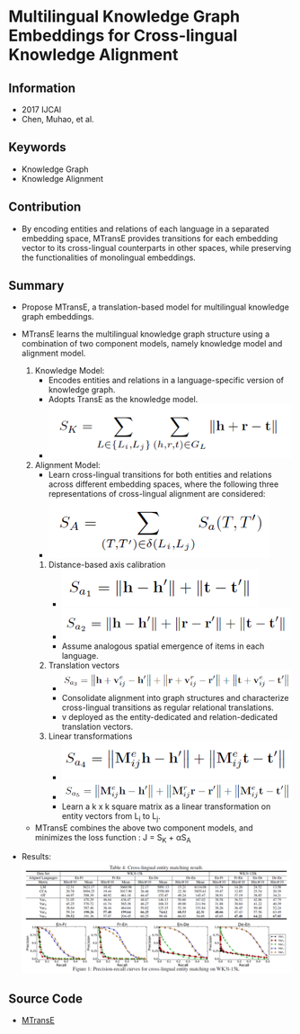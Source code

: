 # Multilingual Knowledge Graph Embeddings for Cross-lingual Knowledge Alignment
## Information
- 2017 IJCAI
- Chen, Muhao, et al.

## Keywords
- Knowledge Graph
- Knowledge Alignment

## Contribution
- By encoding entities and relations of each language in a separated embedding space, MTransE provides transitions for each embedding vector to its cross-lingual counterparts in other spaces, while preserving the functionalities of monolingual embeddings.

## Summary
- Propose MTransE, a translation-based model for multilingual knowledge graph embeddings.
- MTransE learns the multilingual knowledge graph structure using a combination of two component models, namely knowledge model and alignment model.
	1. Knowledge Model:
		- Encodes entities and relations in a language-specific version of knowledge graph.
		- Adopts TransE as the knowledge model.
		- ![TransE Loss Function](pic/Multilingual_Knowledge_Graph_Embeddings_for_Cross-lingual_Knowledge_Alignment_fig1.PNG)
	2. Alignment Model:
		- Learn cross-lingual transitions for both entities and relations across different embedding spaces, where the following three representations of cross-lingual alignment are considered: 
		- ![Alignment Loss Function](pic/Multilingual_Knowledge_Graph_Embeddings_for_Cross-lingual_Knowledge_Alignment_fig2.PNG)
		1. Distance-based axis calibration
			- ![Distance-based Axis Calibration Loss Function1](pic/Multilingual_Knowledge_Graph_Embeddings_for_Cross-lingual_Knowledge_Alignment_fig3.PNG)
			- ![Distance-based Axis Calibration Loss Function2](pic/Multilingual_Knowledge_Graph_Embeddings_for_Cross-lingual_Knowledge_Alignment_fig4.PNG)
			- Assume analogous spatial emergence of items in each language.
		2. Translation vectors
			- ![Translation vectors Loss Function](pic/Multilingual_Knowledge_Graph_Embeddings_for_Cross-lingual_Knowledge_Alignment_fig5.PNG)
			- Consolidate alignment into graph structures and characterize cross-lingual transitions as regular relational translations.
			- v deployed as the entity-dedicated and relation-dedicated translation vectors.
		3. Linear transformations
			- ![Linear transformations Loss Function1](pic/Multilingual_Knowledge_Graph_Embeddings_for_Cross-lingual_Knowledge_Alignment_fig6.PNG)
			- ![Linear transformations Loss Function2](pic/Multilingual_Knowledge_Graph_Embeddings_for_Cross-lingual_Knowledge_Alignment_fig7.PNG)
			- Learn a k x k square matrix as a linear transformation on entity vectors from L<sub>i</sub> to L<sub>j</sub>.
	- MTransE combines the above two component models, and minimizes the loss function : J = S<sub>K</sub> + αS<sub>A</sub>

- Results:
	![Results](pic/Multilingual_Knowledge_Graph_Embeddings_for_Cross-lingual_Knowledge_Alignment_fig8.PNG)

## Source Code
- [MTransE](https://github.com/muhaochen/MTransE)